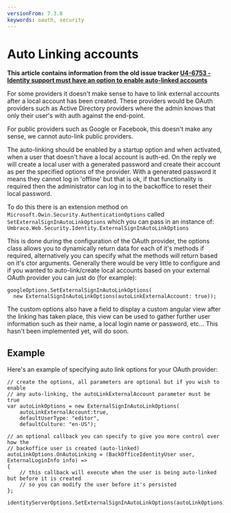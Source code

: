 ```yaml
---
versionFrom: 7.3.0
keywords: oauth, security
---
```


# Auto Linking accounts

**This article contains information from the old issue tracker [U4-6753 - Identity support must have an option to enable auto-linked accounts](https://issues.umbraco.org/issue/U4-6753)**

For some providers it doesn't make sense to have to link external accounts after a local account has been created. These providers would be OAuth providers such as Active Directory providers where the admin knows that only their user's with auth against the end-point.

For public providers such as Google or Facebook, this doesn't make any sense, we cannot auto-link public providers.

The auto-linking should be enabled by a startup option and when activated, when a user that doesn't have a local account is auth-ed. On the reply we will create a local user with a generated password and create their account as per the specified options of the provider. With a generated password it means they cannot log in 'offline' but that is ok, if that functionality is required then the administrator can log in to the backoffice to reset their local password.

To do this there is an extension method on `Microsoft.Owin.Security.AuthenticationOptions` called `SetExternalSignInAutoLinkOptions` which you can pass in an instance of: `Umbraco.Web.Security.Identity.ExternalSignInAutoLinkOptions`

This is done during the configuration of the OAuth provider, the options class allows you to dynamically return data for each of it's methods if required, alternatively you can specify what the methods will return based on it's ctor arguments. Generally there would be very little to configure and if you wanted to auto-link/create local accounts based on your external OAuth provider you can just do (for example):

    googleOptions.SetExternalSignInAutoLinkOptions(
      new ExternalSignInAutoLinkOptions(autoLinkExternalAccount: true));

The custom options also have a field to display a custom angular view after the linking has taken place, this view can be used to gather further user information such as their name, a local login name or password, etc... This hasn't been implemented yet, will do soon.

## Example

Here's an example of specifying auto link options for your OAuth provider:

    // create the options, all parameters are optional but if you wish to enable
    // any auto-linking, the autoLinkExternalAccount parameter must be true
    var autoLinkOptions = new ExternalSignInAutoLinkOptions(
        autoLinkExternalAccount:true,
        defaultUserType: "editor",
        defaultCulture: "en-US");

    // an optional callback you can specify to give you more control over how the
    // backoffice user is created (auto-linked)
    autoLinkOptions.OnAutoLinking = (BackOfficeIdentityUser user, ExternalLoginInfo info) =>
    {
        // this callback will execute when the user is being auto-linked but before it is created
        // so you can modify the user before it's persisted
    };

    identityServerOptions.SetExternalSignInAutoLinkOptions(autoLinkOptions);
